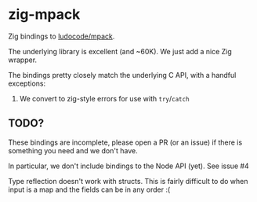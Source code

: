 zig-mpack
=========
Zig bindings to [ludocode/mpack](https://github.com/ludocode/mpack).

The underlying library is excellent (and ~60K). We just add a nice Zig wrapper.

The bindings pretty closely match the underlying C API, with a handful exceptions:

1. We convert to zig-style errors for use with `try`/`catch`

## TODO?
These bindings are incomplete, please open a PR (or an issue) if there is something you need and we don't have.

In particular, we don't include bindings to the Node API (yet). See issue #4

Type reflection doesn't work with structs. This is fairly difficult to do when input is a map
and the fields can be in any order :(
